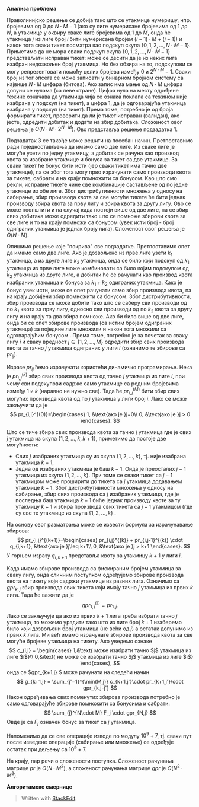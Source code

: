 **Анализа проблема**

Праволинијско решење се добија тако што се утакмице нумеришу, нпр. бројевима од $0$ до $N\cdot M - 1$ (ако су лиге нумерисане бројевима од 1 до $N$, а утакмице у оквиру сваке лиге бројевима од 1 до $M$, онда ће утакмица  $j$ из лиге број $i$ бити нумерисана бројем $(i-1)\cdot M + (j-1)$) и након тога сваки тикет посматра као подскуп скупа $\{0, 1, 2, ..., N\cdot M - 1\}$. Приметимо да не мора сваки подскуп скупа  $\{0, 1, 2, ..., N\cdot M - 1\}$ представљати исправан тикет: може се десити да је из неких лига изабран недозвољен број утакмица.
Но без обзира на то, подскупови се могу репрезентовати помоћу целих бројева између 0 и $2^{N\cdot M}-1$. Сваки број из тог опсега се може записати у бинарном бројном систему са највише $N\cdot M$ цифара (битова). Ако запис има мање од $N\cdot M$ цифара допуни се нулама (са леве стране). Цифра нула на месту одређене тежине означава да утакмица чија се ознака поклапа са тежином није изабрана у подскуп (на тикет), а цифра 1, да је одговарајућа утакмица изабрана у подскуп (на тикет). Према томе, потребно је од броја формирати тикет, проверити да ли је тикет исправан (валидан), ако јесте, одредити добитак и додати на збир добитака. Сложеност овог решења је $\Theta(N\cdot M \cdot 2^{N\cdot M})$. Ово представља решење подзадатка 1.

Подзадатак 3 се такође може решити на посебан начин. Претпоставимо ради поједностављења да имамо само две лиге. Из сваке лиге је могуће узети по једну утакмицу, а добитак се рачуна као производ квота за изабране утакмице и бонуса за тикет са две утакмице. За сваки тикет ће бонус бити исти (јер сваки тикет има тачно две утакмице), па се због тога могу прво израчунати само производи квота за тикете, сабрати и на крају помножити са бонусом. Као што смо рекли, исправне тикете чине све комбинације састављене од по једне утакмице из обе лиге. Због дистрибутивности множења у односу на сабирање, збир производа квота за све могуће тикете ће бити једнак производу збира квота за прву лигу и збира квота за другу лигу. Ово се може поопштити и на случај када постоји више од две лиге, па се збир свих добитака може одредити тако што се помноже збирови квота за све лиге и то на крају помножи са бонусом (увек исти број - број одиграних утакмица је једнак броју лига). Сложеност овог решења је $\Theta(N\cdot M)$.

Опишимо решење које "покрива" све подзадатке. Претпоставимо опет да имамо само две лиге. Ако је дозвољено из прве лиге узети $k_1$ утакмица, а из друге лиге $k_2$ утакмица, онда се било који подскуп од $k_1$ утакмица из прве лиге може комбиновати са било којим подскупом од $k_2$ утакмица из друге лиге, а добитак ће се рачунати као производ квота изабраних утакмица и бонуса за $k_1+k_2$ одиграних утакмица. Како је бонус увек исти, може се опет рачунати само збир производа квота, па на крају добијени збир помножити са бонусом. Због дистрибутивности, збир производа се може добити тако што се саберу сви производи од по $k_1$ квота за прву лигу, односно сви производи од по $k_2$ квота за другу лигу и на крају та два збира помноже. Ако би било више од две лиге, онда би се опет збирове производа (са истим бројем одиграних утакмица) за поједине лиге множили и након тога множили  са одговарајућим бонусом . Према томе,  потребно је за почетак за сваку лигу $i$ и сваку вредност $j\in\{1, 2, ..., M\}$ одредити збир свих производа квота за тачно $j$ утакмица одиграних у лиги $i$ (означимо те збирове са $pr_{ij}$).
 
Изразе  $pr_{ij}$ ћемо израчунати користећи динамичко програмирање. Нека је $pr_{i,j}^{(k)}$ збир свих производа квота од тачно $j$ утакмица из лиге $i$, при чему  сви подскупови садрже само утакмице са редним бројевима између 1 и $k$ (наравно не нужно све). Тада ће $pr_{i,j}^{(М)}$ бити збир свих могућих производа квота од по $j$ утакмица у лиги број $i$.
Лако се може закључити да је
$$
pr_{i,j}^{(0)}=\begin{cases}
1, &\text{ако је }j=0\\
0, &\text{ако је }j > 0
\end{cases}.
$$

Што се тиче збира свих производа квота за тачно $j$ утакмица где је свих $j$ утакмица из скупа $\{1, 2, ..., k, k+1\}$, приметимо да постоје две могућности:

 - Свих $j$ изабраних утакмица су из скупа $\{1, 2, ..., k\}$, тј. није изабрана утакмица $k+1$,
 -  Једна од изабраних утакмица је баш $k+1$. Онда је преосталих $j-1$ утакмица из скупа $\{1, 2, ..., k\}$. При томе се сваки тикет са $j-1$ утакмицом може проширити до тикета са $j$ утакмица додавањем утакмице $k+1$. Због дистрибутивности множења у односу на сабирање, збир свих производа са $j$ изабраних утакмица, где је последња баш утакмица $k+1$ биће једнак производу квоте за ту утакмицу $k+1$ и збира производа свих тикета са $j-1$ утакмицом (где су све те утакмице из скупа $\{1, 2, ..., k\}$ .

На основу овог разматрања може се извести формула за израчунавање збирова: 
$$
pr_{i,j}^{(k+1)}=\begin{cases}
pr_{i,j}^{(k)} + pr_{i,j-1}^{(k)} \cdot q_{i,k+1}, &\text{ако је }j\leq k+1\\
0, &\text{ако је }j > k+1
\end{cases}.
$$
У горњем изразу $q_{i,k+1}$ представља квоту за утакмицу $k+1$ у лиги $i$.

Када имамо збирове производа са фискираним бројем утакмица за сваку лигу, онда сличним поступком одређујемо збирове производа квота на тикету који садржи утакмице из разних лига. Означимо са $gpr_{k,j}$ збир производа свих тикета који имају тачно $j$ утакмица из првих $k$ лига.
Тада ће важити да је
$$
gpr_{1,j}^{(1)} = pr_{1,j}.
$$
Лако се закључује да ако из првих $k+1$ лига треба избрати тачно $j$ утакмица, то можемо урадити тако што из лиге број $k+1$ изаберемо било који дозвољени број утакмица (не већи од $j$) а остатак допунимо из првих $k$ лига. Ми већ имамо израчунате збирове производа квота за све могуће бројеве утакмица на тикету. Ако уведемо ознаке 
$$
c_{i,j} = \begin{cases}
1,&\text{ може изабрати тачно  $j$ утакмица из лиге $i$}\\
0,&\text{ не може се изабрати тачно  $j$ утакмица из лиге $i$}
\end{cases},
$$
онда се $gpr_{k+1,j} $ може рачунати на следећи начин
$$
g_{k+1,j} = \sum_{j'=1}^{\min(M,j)} c_{k+1,j'}\cdot pr_{k+1,j'}\cdot gpr_{k,j-j'}
$$
Након одређивања свих поменутих збирова производа потребно је само одговарајуће збирове помножити са бонусима и сабрати:
$$
\sum_{j}^{N\cdot M} F_j \cdot gpr_{N,j}
$$
Овде је са $F_j$ означен бонус за тикет са $j$ утакмица.

Напоменимо да се све операције изводе по модулу $10^9+7$, тј. сваки пут после изведене операције (сабирање или множење) се одређује остатак при дељењу са $10^9+7$.

На крају, пар речи о сложености поступка. Сложеност рачунања матрице $pr$ је $O(N\cdot M^2)$, а сложеност рачунања матрице $gpr$ је $O(N^2\cdot M^2)$.

**Алгоритамске смернице**




> Written with [StackEdit](https://stackedit.io/).